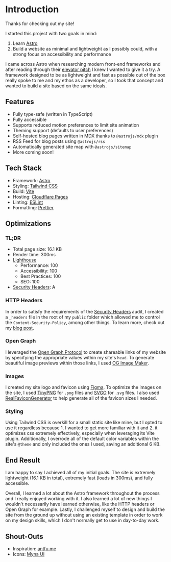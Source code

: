 # Introduction

Thanks for checking out my site!

I started this project with two goals in mind:

1. Learn [Astro](https://astro.build/)
2. Build a website as minimal and lightweight as I possibly could, with a strong focus on accessibility and performance

I came across Astro when researching modern front-end frameworks and after reading through their [elevator pitch](https://docs.astro.build/en/concepts/why-astro/) I knew I wanted to give it a try. A framework designed to be as lightweight and fast as possible out of the box really spoke to me and my ethos as a developer, so I took that concept and wanted to build a site based on the same ideals.

## Features

- Fully type-safe (written in TypeScript)
- Fully accessible
- Supports reduced motion preferences to limit site animation
- Theming support (defaults to user preferences)
- Self-hosted blog pages written in MDX thanks to `@astrojs/mdx` plugin
- RSS Feed for blog posts using `@astrojs/rss`
- Automatically generated site map with `@astrojs/sitemap`
- More coming soon!

## Tech Stack

- Framework: [Astro](https://astro.build/)
- Styling: [Tailwind CSS](https://tailwindcss.com/)
- Build: [Vite](https://vite.dev/)
- Hosting: [Cloudflare Pages](https://www.cloudflare.com/)
- Linting: [ESLint](https://eslint.org/)
- Formatting: [Prettier](https://prettier.io/)

## Optimizations

### TL;DR

- Total page size: 16.1 KB
- Render time: 300ms
- [Lighthouse](https://pagespeed.web.dev/analysis/https-hunter-simpson-dev/r7m7wr7yk1?form_factor=desktop)
  - Performance: 100
  - Accessibility: 100
  - Best Practices: 100
  - SEO: 100
- [Security Headers](https://securityheaders.com/): A

### HTTP Headers

In order to satisfy the requirements of the [Security Headers](https://securityheaders.com/) audit, I created a `_headers` file in the root of my `public` folder which allowed me to control the `Content-Security-Policy`, among other things. To learn more, check out my [blog post](https://hunter-simpson.dev/blog/lighthouse-trust-and-safety/).

### Open Graph

I leveraged the [Open Graph Protocol](https://ogp.me/) to create shareable links of my website by specifying the appropriate values within my site's `head`. To generate beautiful image previews within those links, I used [OG Image Maker](https://ogimagemaker.com/).

### Images

I created my site logo and favicon using [Figma](https://www.figma.com/). To optimize the images on the site, I used [TinyPNG](https://tinypng.com/) for `.png` files and [SVGO](https://jakearchibald.github.io/svgomg/) for `.svg` files. I also used [RealFaviconGenerator](https://realfavicongenerator.net/) to help generate all of the favicon sizes I needed.

### Styling

Using Tailwind CSS is overkill for a small static site like mine, but I opted to use it regardless because 1. I wanted to get more familiar with it and 2. it optimizes css extremely effectively, especially when leveraging its Vite plugin. Additionally, I overrode all of the default color variables within the site's `@theme` and only included the ones I used, saving an additional 6 KB.

## End Result

I am happy to say I achieved all of my initial goals. The site is extremely lightweight (16.1 KB in total), extremely fast (loads in 300ms), and fully accessible.

Overall, I learned a lot about the Astro framework throughout the process and I really enjoyed working with it. I also learned a lot of new things I wouldn't necessarily have learned otherwise, like the HTTP headers or Open Graph for example. Lastly, I challenged myself to design and build the site from the ground up without using an existing template in order to work on my design skills, which I don't normally get to use in day-to-day work.

## Shout-Outs

- Inspiration: [antfu.me](https://antfu.me/)
- Icons: [Myna UI](https://icon-sets.iconify.design/mynaui/)
